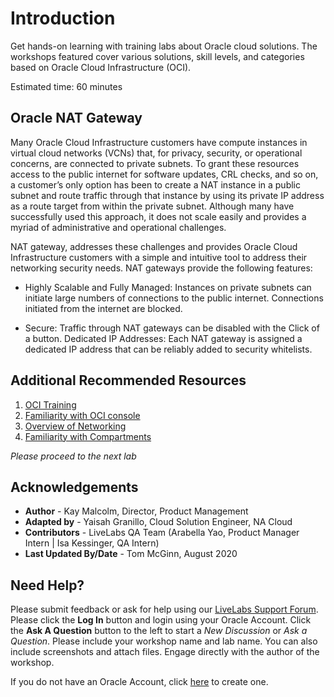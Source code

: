 # Introduction

Get hands-on learning with training labs about Oracle cloud solutions. The workshops featured cover various solutions, skill levels, and categories based on Oracle Cloud Infrastructure (OCI).

Estimated time: 60 minutes

## Oracle NAT Gateway

Many Oracle Cloud Infrastructure customers have compute instances in virtual cloud networks (VCNs) that, for privacy, security, or operational concerns, are connected to private subnets. To grant these resources access to the public internet for software updates, CRL checks, and so on, a customer’s only option has been to create a NAT instance in a public subnet and route traffic through that instance by using its private IP address as a route target from within the private subnet. Although many have successfully used this approach, it does not scale easily and provides a myriad of administrative and operational challenges.

NAT gateway, addresses these challenges and provides Oracle Cloud Infrastructure customers with a simple and intuitive tool to address their networking security needs. NAT gateways provide the following features:

* Highly Scalable and Fully Managed: Instances on private subnets can initiate large numbers of connections to the public internet. Connections initiated from the internet are blocked.

* Secure: Traffic through NAT gateways can be disabled with the Click of a button. Dedicated IP Addresses: Each NAT gateway is assigned a dedicated IP address that can be reliably added to security whitelists.


## Additional Recommended Resources

1. [OCI Training](https://cloud.oracle.com/en_US/iaas/training)
2. [Familiarity with OCI console](https://docs.cloud.oracle.com/en-us/iaas/Content/GSG/Concepts/console.htm)
3. [Overview of Networking](https://docs.cloud.oracle.com/en-us/iaas/Content/Network/Concepts/overview.htm)
4. [Familiarity with Compartments](https://docs.cloud.oracle.com/en-us/iaas/Content/GSG/Concepts/concepts.htm)

*Please proceed to the next lab*

## Acknowledgements

- **Author** - Kay Malcolm, Director, Product Management
- **Adapted by** -  Yaisah Granillo, Cloud Solution Engineer, NA Cloud
- **Contributors** - LiveLabs QA Team (Arabella Yao, Product Manager Intern | Isa Kessinger, QA Intern)
- **Last Updated By/Date** - Tom McGinn, August 2020


## Need Help?
Please submit feedback or ask for help using our [LiveLabs Support Forum](https://community.oracle.com/tech/developers/categories/oci-networking). Please click the **Log In** button and login using your Oracle Account. Click the **Ask A Question** button to the left to start a *New Discussion* or *Ask a Question*.  Please include your workshop name and lab name.  You can also include screenshots and attach files.  Engage directly with the author of the workshop.

If you do not have an Oracle Account, click [here](https://profile.oracle.com/myprofile/account/create-account.jspx) to create one.
